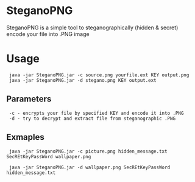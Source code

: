 SteganoPNG
==========

SteganoPNG is a simple tool to steganographically (hidden &amp; secret) encode your file into .PNG image

Usage
==========
```
 java -jar SteganoPNG.jar -c source.png yourfile.ext KEY output.png
 java -jar SteganoPNG.jar -d stegano.png KEY output.ext
```
Parameters
----------
```
 -c - encrypts your file by specified KEY and encode it into .PNG
 -d - try to decrypt and extract file from steganographic .PNG
```
Exmaples
--------
```
 java -jar SteganoPNG.jar -c picture.png hidden_message.txt SecREtKeyPassWord wallpaper.png
```

```
 java -jar SteganoPNG.jar -d wallpaper.png SecREtKeyPassWord hidden_message.txt
```
